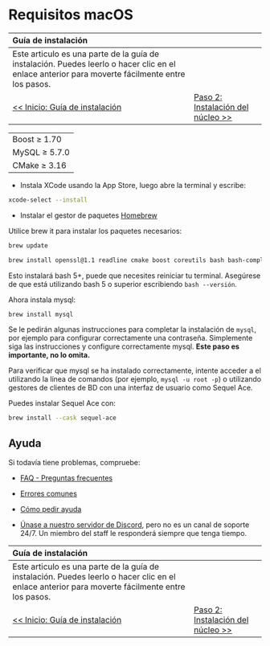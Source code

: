# Requisitos macOS

| Guía de instalación | |
| :- | :- |
| Este articulo es una parte de la guía de instalación. Puedes leerlo o hacer clic en el enlace anterior para moverte fácilmente entre los pasos. |
| [<< Inicio: Guía de instalación](classic-installation) | [Paso 2: Instalación del núcleo >>](macos-core-installation) |

| |
| :- |
| Boost ≥ 1.70 |
| MySQL ≥ 5.7.0 |
| CMake ≥ 3.16 |

- Instala XCode usando la App Store, luego abre la terminal y escribe:

```sh
xcode-select --install
```

- Instalar el gestor de paquetes [Homebrew](http://brew.sh/)

Utilice brew it para instalar los paquetes necesarios:

```sh
brew update
```

```sh
brew install openssl@1.1 readline cmake boost coreutils bash bash-completion coreutils
```

Esto instalará bash 5+, puede que necesites reiniciar tu terminal.
Asegúrese de que está utilizando bash 5 o superior escribiendo `bash --versión`.

Ahora instala mysql:

```sh
brew install mysql
```

Se le pedirán algunas instrucciones para completar la instalación de `mysql`, por ejemplo para configurar correctamente una contraseña. Simplemente siga las instrucciones y configure correctamente mysql. **Este paso es importante, no lo omita.**

Para verificar que mysql se ha instalado correctamente, intente acceder a el utilizando la línea de comandos (por ejemplo, `mysql -u root -p`) o utilizando gestores de clientes de BD con una interfaz de usuario como Sequel Ace.

Puedes instalar Sequel Ace con:

```sh
brew install --cask sequel-ace
```

## Ayuda

Si todavía tiene problemas, compruebe:

* [FAQ - Preguntas frecuentes](faq)

* [Errores comunes](common-errors)

* [Cómo pedir ayuda](how-to-ask-for-help)

* [Únase a nuestro servidor de Discord](https://discord.gg/gkt4y2x), pero no es un canal de soporte 24/7. Un miembro del staff le responderá siempre que tenga tiempo.

| Guía de instalación | |
| :- | :- |
| Este articulo es una parte de la guía de instalación. Puedes leerlo o hacer clic en el enlace anterior para moverte fácilmente entre los pasos. |
| [<< Inicio: Guía de instalación](classic-installation) | [Paso 2: Instalación del núcleo >>](macos-core-installation) |
